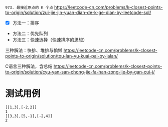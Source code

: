 
`973. 最接近原点的 K 个点` https://leetcode-cn.com/problems/k-closest-points-to-origin/solution/zui-jie-jin-yuan-dian-de-k-ge-dian-by-leetcode-sol/
- [x] 方法一：排序
- 方法二：优先队列
- 方法三：快速选择（快速排序的思想）

三种解法：快排、堆排与偷懒 https://leetcode-cn.com/problems/k-closest-points-to-origin/solution/tou-lan-yu-kuai-pai-by-jalan/

C语言三种解法，含总结 https://leetcode-cn.com/problems/k-closest-points-to-origin/solution/cyu-yan-san-chong-jie-fa-han-zong-jie-by-gan-cui-j/

# 测试用例

```
[[1,3],[-2,2]]
1
[[3,3],[5,-1],[-2,4]]
2
```
